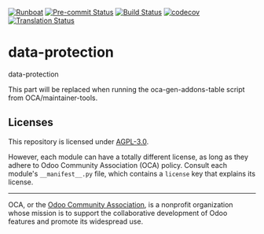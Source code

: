 
[![Runboat](https://img.shields.io/badge/runboat-Try%20me-875A7B.png)](https://runboat.odoo-community.org/builds?repo=OCA/data-protection&target_branch=18.0)
[![Pre-commit Status](https://github.com/OCA/data-protection/actions/workflows/pre-commit.yml/badge.svg?branch=18.0)](https://github.com/OCA/data-protection/actions/workflows/pre-commit.yml?query=branch%3A18.0)
[![Build Status](https://github.com/OCA/data-protection/actions/workflows/test.yml/badge.svg?branch=18.0)](https://github.com/OCA/data-protection/actions/workflows/test.yml?query=branch%3A18.0)
[![codecov](https://codecov.io/gh/OCA/data-protection/branch/18.0/graph/badge.svg)](https://codecov.io/gh/OCA/data-protection)
[![Translation Status](https://translation.odoo-community.org/widgets/data-protection-18-0/-/svg-badge.svg)](https://translation.odoo-community.org/engage/data-protection-18-0/?utm_source=widget)

<!-- /!\ do not modify above this line -->

# data-protection

data-protection

<!-- /!\ do not modify below this line -->

<!-- prettier-ignore-start -->

[//]: # (addons)

This part will be replaced when running the oca-gen-addons-table script from OCA/maintainer-tools.

[//]: # (end addons)

<!-- prettier-ignore-end -->

## Licenses

This repository is licensed under [AGPL-3.0](LICENSE).

However, each module can have a totally different license, as long as they adhere to Odoo Community Association (OCA)
policy. Consult each module's `__manifest__.py` file, which contains a `license` key
that explains its license.

----
OCA, or the [Odoo Community Association](http://odoo-community.org/), is a nonprofit
organization whose mission is to support the collaborative development of Odoo features
and promote its widespread use.
